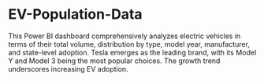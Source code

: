 # EV-Population-Data
This Power BI dashboard comprehensively analyzes electric vehicles in terms of their total volume, distribution by type, model year, manufacturer, and state-level adoption. Tesla emerges as the leading brand, with its Model Y and Model 3 being the most popular choices. The growth trend underscores increasing EV adoption.
